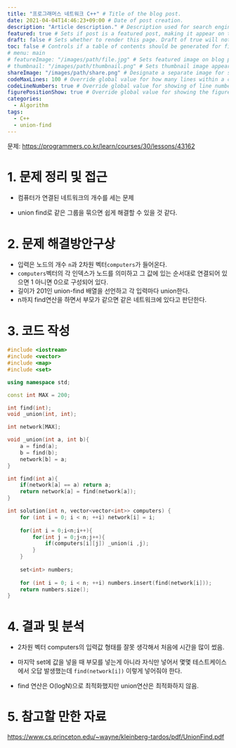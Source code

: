 ```yaml
---
title: "프로그래머스 네트워크 C++" # Title of the blog post.
date: 2021-04-04T14:46:23+09:00 # Date of post creation.
description: "Article description." # Description used for search engine.
featured: true # Sets if post is a featured post, making it appear on the sidebar. A featured post won't be listed on the sidebar if it's the current page
draft: false # Sets whether to render this page. Draft of true will not be rendered.
toc: false # Controls if a table of contents should be generated for first-level links automatically.
# menu: main
# featureImage: "/images/path/file.jpg" # Sets featured image on blog post.
# thumbnail: "/images/path/thumbnail.png" # Sets thumbnail image appearing inside card on homepage.
shareImage: "/images/path/share.png" # Designate a separate image for social media sharing.
codeMaxLines: 100 # Override global value for how many lines within a code block before auto-collapsing.
codeLineNumbers: true # Override global value for showing of line numbers within code block.
figurePositionShow: true # Override global value for showing the figure label.
categories:
  - Algorithm
tags:
  - C++
  - union-find
---
```


문제: https://programmers.co.kr/learn/courses/30/lessons/43162

# 1. 문제 정리 및 접근

- 컴퓨터가 연결된 네트워크의 개수를 세는 문제

- union find로 같은 그룹을 묶으면 쉽게 해결할 수 있을 것 같다.

  

# 2. 문제 해결방안구상

- 입력은 노드의 개수 `n`과  2차원 벡터`computers`가 들어온다.
- `computers`벡터의 각 인덱스가 노드를 의미하고 그 값에 있는 순서대로 연결되어 있으면 1 아니면 0으로 구성되어 있다.
- 길이가 201인 union-find 배열을 선언하고 각 입력마다 union한다.
- n까지 find연산을 하면서 부모가 같으면 같은 네트워크에 있다고 판단한다.



# 3. 코드 작성

```c++
#include <iostream>
#include <vector>
#include <map>
#include <set>

using namespace std;

const int MAX = 200;

int find(int);
void _union(int, int);

int network[MAX];

void _union(int a, int b){
    a = find(a);
    b = find(b);
    network[b] = a;
}

int find(int a){
    if(network[a] == a) return a;
    return network[a] = find(network[a]);
}

int solution(int n, vector<vector<int>> computers) {
    for (int i = 0; i < n; ++i) network[i] = i;
    
    for(int i = 0;i<n;i++){
        for(int j = 0;j<n;j++){
            if(computers[i][j]) _union(i ,j);
        }
    }
    
    set<int> numbers;
    
    for (int i = 0; i < n; ++i) numbers.insert(find(network[i]));
    return numbers.size();
}
```


# 4. 결과 및 분석

- 2차원 벡터 computers의 입력값 형태를 잘못 생각해서 처음에 시간을 많이 썼음.

- 마지막 set에 값을 넣을 때 부모를 넣는게 아니라 자식만 넣어서 몇몇 테스트케이스에서 오답 발생했는데 `find(network[i])` 이렇게 넣어줘야 한다.

- find 연산은 O(logN)으로 최적화했지만 union연산은 최적화하지 않음.

  

# 5. 참고할 만한 자료

https://www.cs.princeton.edu/~wayne/kleinberg-tardos/pdf/UnionFind.pdf
